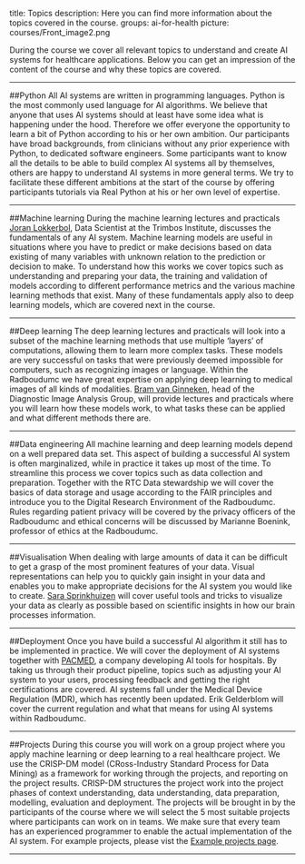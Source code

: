 title: Topics
description: Here you can find more information about the topics covered in the course.
groups: ai-for-health
picture: courses/Front_image2.png


During the course we cover all relevant topics to understand and create AI systems for healthcare applications. Below you can get an impression of the content of the course and why these topics are covered.

***

##Python
All AI systems are written in programming languages. Python is the most commonly used language for AI algorithms. We believe that anyone that uses AI systems should at least have some idea what is happening under the hood. Therefore we offer everyone the opportunity to learn a bit of Python according to his or her own ambition. Our participants have broad backgrounds, from clinicians without any prior experience with Python, to dedicated software engineers.  Some participants want to know all the details to be able to build complex AI systems all by themselves, others are happy to understand AI systems in more general terms. We try to facilitate these different ambitions at the start of the course by offering participants tutorials via Real Python at his or her own level of expertise.

***

##Machine learning
During the machine learning lectures and practicals <a href="https://www.trimbos.nl/over-trimbos/medewerkers/profiel/joran-lokkerbol">Joran Lokkerbol</a>, Data Scientist at the Trimbos Institute, discusses the fundamentals of any AI system. Machine learning models are useful in situations where you have to predict or make decisions based on data existing of many variables with unknown relation to the prediction or decision to make. To understand how this works we cover topics such as understanding and preparing your data, the training and validation of models according to different performance metrics and the various machine learning methods that exist. Many of these fundamentals apply also to deep learning models, which are covered next in the course.

***

##Deep learning
The deep learning lectures and practicals will look into a subset of the machine learning methods that use multiple ‘layers’ of computations, allowing them to learn more complex tasks. These models are very successful on tasks that were previously deemed impossible for computers, such as recognizing images or language. Within the Radboudumc we have great expertise on applying deep learning to medical images of all kinds of modalities. <a href="https://www.diagnijmegen.nl/people/bram-van-ginneken/">Bram van Ginneken</a>, head of the Diagnostic Image Analysis Group, will provide lectures and practicals where you will learn how these models work, to what tasks these can be applied and what different methods there are. 

***

##Data engineering
All machine learning and deep learning models depend on a well prepared data set. This aspect of building a successful AI system is often marginalized, while in practice it takes up most of the time. To streamline this process we cover topics such as data collection and preparation. Together with the RTC Data stewardship we will cover the basics of data storage and usage according to the FAIR principles and introduce you to the Digital Research Environment of the Radboudumc. Rules regarding patient privacy will be covered by the privacy officers of the Radboudumc and ethical concerns will be discussed by Marianne Boenink, professor of ethics at the Radboudumc.

***

##Visualisation
When dealing with large amounts of data it can be difficult to get a grasp of the most prominent features of your data. Visual representations can help you to quickly gain insight in your data and enables you to make appropriate decisions for the AI system you would like to create. <a href="https://www.thedatavisionlab.nl/#over-mij">Sara Sprinkhuizen</a> will cover useful tools and tricks to visualize your data as clearly as possible based on scientific insights in how our brain processes information.

***

##Deployment
Once you have build a successful AI algorithm it still has to be implemented in practice. We will cover the deployment of AI systems together with <a href="https://www.pacmed.ai/nl">PACMED</a>, a company developing AI tools for hospitals. By taking us through their product pipeline, topics such as adjusting your AI system to your users, processing feedback and getting the right certifications are covered. AI systems fall under the Medical Device Regulation (MDR), which has recently been updated. Erik Gelderblom will cover the current regulation and what that means for using AI systems within Radboudumc.

***

##Projects
During this course you will work on a group project where you apply machine learning or deep learning to a real healthcare project. We use the CRISP-DM model (CRoss-Industry Standard Process for Data Mining) as a framework for working through the projects, and reporting on the project results. CRISP-DM structures the project work into the project phases of context understanding, data understanding, data preparation, modelling, evaluation and deployment. The projects will be brought in by the participants of the course where we will select the 5 most suitable projects where participants can work on in teams. We make sure that every team has an experienced programmer to enable the actual implementation of the AI system. For example projects, please vist the [Example projects page](https://www.ai-for-health.nl/courses/example-projects/).

***
